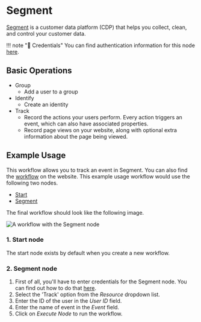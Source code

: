 # Segment

[Segment](https://segment.com/) is a customer data platform (CDP) that helps you collect, clean, and control your customer data.

!!! note "🔑 Credentials"
    You can find authentication information for this node [here](/workflow/integrations/credentials/segment/).


## Basic Operations

* Group
    * Add a user to a group
* Identify
    * Create an identity
* Track
    * Record the actions your users perform. Every action triggers an event, which can also have associated properties.
    * Record page views on your website, along with optional extra information about the page being viewed.

## Example Usage

This workflow allows you to track an event in Segment. You can also find the [workflow](https://WF².io/workflows/495) on the website. This example usage workflow would use the following two nodes.
- [Start](/workflow/integrations/core-nodes/workflow-nodes-base.start/)
- [Segment]()

The final workflow should look like the following image.

![A workflow with the Segment node](/_images/integrations/nodes/segment/workflow.png)

### 1. Start node

The start node exists by default when you create a new workflow.

### 2. Segment node

1. First of all, you'll have to enter credentials for the Segment node. You can find out how to do that [here](/workflow/integrations/credentials/segment/).
2. Select the 'Track' option from the *Resource* dropdown list.
3. Enter the ID of the user in the *User ID* field.
4. Enter the name of event in the *Event* field.
5. Click on *Execute Node* to run the workflow.
